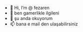 - 👋 Hi, I’m @ fezaren
- 👀 ben  gamerlikle ilgileni
- 💞️ şu anda okuyorum
- 📫  bana e mail  den ulaşabilirsiniz

<!---
fezaren/fezaren is a ✨ special ✨ repository because its `README.md` (this file) appears on your GitHub profile.
You can click the Preview link to take a look at your changes.
--->
